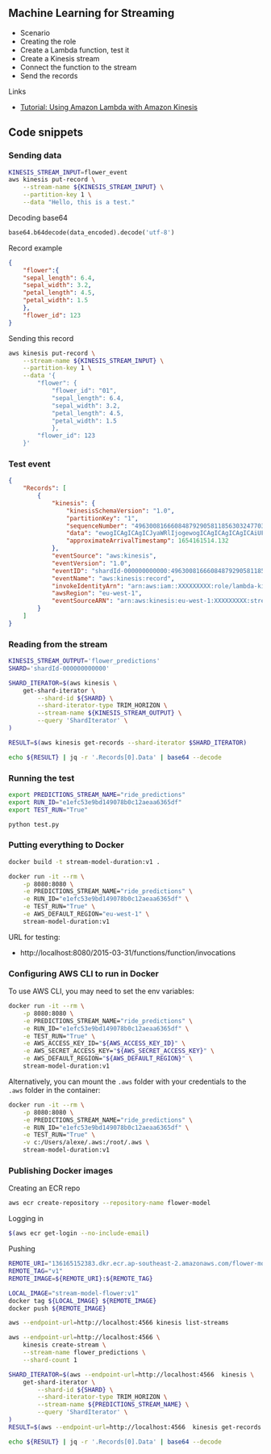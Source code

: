## Machine Learning for Streaming

* Scenario
* Creating the role 
* Create a Lambda function, test it
* Create a Kinesis stream
* Connect the function to the stream
* Send the records 

Links

* [Tutorial: Using Amazon Lambda with Amazon Kinesis](https://docs.amazonaws.cn/en_us/lambda/latest/dg/with-kinesis-example.html)

## Code snippets

### Sending data


```bash
KINESIS_STREAM_INPUT=flower_event 
aws kinesis put-record \
    --stream-name ${KINESIS_STREAM_INPUT} \
    --partition-key 1 \
    --data "Hello, this is a test."
```

Decoding base64

```python
base64.b64decode(data_encoded).decode('utf-8')
```

Record example

```json
{
    "flower":{
    "sepal_length": 6.4,
    "sepal_width": 3.2,
    "petal_length": 4.5,
    "petal_width": 1.5
    }, 
    "flower_id": 123
}
```

Sending this record

```bash
aws kinesis put-record \
    --stream-name ${KINESIS_STREAM_INPUT} \
    --partition-key 1 \
    --data '{
        "flower": {
            "flower_id": "01",
            "sepal_length": 6.4,
            "sepal_width": 3.2,
            "petal_length": 4.5,
            "petal_width": 1.5
            }, 
        "flower_id": 123
    }'
```

### Test event


```json
{
    "Records": [
        {
            "kinesis": {
                "kinesisSchemaVersion": "1.0",
                "partitionKey": "1",
                "sequenceNumber": "49630081666084879290581185630324770398608704880802529282",
                "data": "ewogICAgICAgICJyaWRlIjogewogICAgICAgICAgICAiUFVMb2NhdGlvbklEIjogMTMwLAogICAgICAgICAgICAiRE9Mb2NhdGlvbklEIjogMjA1LAogICAgICAgICAgICAidHJpcF9kaXN0YW5jZSI6IDMuNjYKICAgICAgICB9LCAKICAgICAgICAicmlkZV9pZCI6IDI1NgogICAgfQ==",
                "approximateArrivalTimestamp": 1654161514.132
            },
            "eventSource": "aws:kinesis",
            "eventVersion": "1.0",
            "eventID": "shardId-000000000000:49630081666084879290581185630324770398608704880802529282",
            "eventName": "aws:kinesis:record",
            "invokeIdentityArn": "arn:aws:iam::XXXXXXXXX:role/lambda-kinesis-role",
            "awsRegion": "eu-west-1",
            "eventSourceARN": "arn:aws:kinesis:eu-west-1:XXXXXXXXX:stream/ride_events"
        }
    ]
}
```

### Reading from the stream

```bash
KINESIS_STREAM_OUTPUT='flower_predictions'
SHARD='shardId-000000000000'

SHARD_ITERATOR=$(aws kinesis \
    get-shard-iterator \
        --shard-id ${SHARD} \
        --shard-iterator-type TRIM_HORIZON \
        --stream-name ${KINESIS_STREAM_OUTPUT} \
        --query 'ShardIterator' \
)

RESULT=$(aws kinesis get-records --shard-iterator $SHARD_ITERATOR)

echo ${RESULT} | jq -r '.Records[0].Data' | base64 --decode
``` 


### Running the test

```bash
export PREDICTIONS_STREAM_NAME="ride_predictions"
export RUN_ID="e1efc53e9bd149078b0c12aeaa6365df"
export TEST_RUN="True"

python test.py
```

### Putting everything to Docker

```bash
docker build -t stream-model-duration:v1 .

docker run -it --rm \
    -p 8080:8080 \
    -e PREDICTIONS_STREAM_NAME="ride_predictions" \
    -e RUN_ID="e1efc53e9bd149078b0c12aeaa6365df" \
    -e TEST_RUN="True" \
    -e AWS_DEFAULT_REGION="eu-west-1" \
    stream-model-duration:v1
```

URL for testing:

* http://localhost:8080/2015-03-31/functions/function/invocations



### Configuring AWS CLI to run in Docker

To use AWS CLI, you may need to set the env variables:

```bash
docker run -it --rm \
    -p 8080:8080 \
    -e PREDICTIONS_STREAM_NAME="ride_predictions" \
    -e RUN_ID="e1efc53e9bd149078b0c12aeaa6365df" \
    -e TEST_RUN="True" \
    -e AWS_ACCESS_KEY_ID="${AWS_ACCESS_KEY_ID}" \
    -e AWS_SECRET_ACCESS_KEY="${AWS_SECRET_ACCESS_KEY}" \
    -e AWS_DEFAULT_REGION="${AWS_DEFAULT_REGION}" \
    stream-model-duration:v1
```

Alternatively, you can mount the `.aws` folder with your credentials to the `.aws` folder in the container:

```bash
docker run -it --rm \
    -p 8080:8080 \
    -e PREDICTIONS_STREAM_NAME="ride_predictions" \
    -e RUN_ID="e1efc53e9bd149078b0c12aeaa6365df" \
    -e TEST_RUN="True" \
    -v c:/Users/alexe/.aws:/root/.aws \
    stream-model-duration:v1
```

### Publishing Docker images

Creating an ECR repo

```bash
aws ecr create-repository --repository-name flower-model
```

Logging in

```bash
$(aws ecr get-login --no-include-email)
```

Pushing 

```bash
REMOTE_URI="136165152383.dkr.ecr.ap-southeast-2.amazonaws.com/flower-model"
REMOTE_TAG="v1"
REMOTE_IMAGE=${REMOTE_URI}:${REMOTE_TAG}

LOCAL_IMAGE="stream-model-flower:v1"
docker tag ${LOCAL_IMAGE} ${REMOTE_IMAGE}
docker push ${REMOTE_IMAGE}
```

```bash
aws --endpoint-url=http://localhost:4566 kinesis list-streams
```

```bash
aws --endpoint-url=http://localhost:4566 \
    kinesis create-stream \
    --stream-name flower_predictions \
    --shard-count 1
``` 

```bash
SHARD_ITERATOR=$(aws --endpoint-url=http://localhost:4566  kinesis \
    get-shard-iterator \
        --shard-id ${SHARD} \
        --shard-iterator-type TRIM_HORIZON \
        --stream-name ${PREDICTIONS_STREAM_NAME} \
        --query 'ShardIterator' \
)
RESULT=$(aws --endpoint-url=http://localhost:4566  kinesis get-records --shard-iterator $SHARD_ITERATOR)

echo ${RESULT} | jq -r '.Records[0].Data' | base64 --decode
``` 

